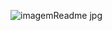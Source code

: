 ![imagemReadme jpg](https://github.com/user-attachments/assets/68d4dca5-14c9-44fb-bda6-082a2254c04e)
